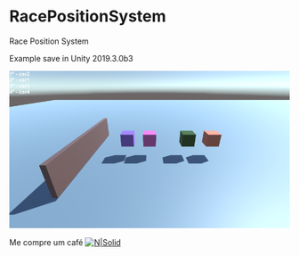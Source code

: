 # RacePositionSystem
Race Position System

Example save in Unity 2019.3.0b3

<img src="/pos.png?v=3&s=200" title="" alt="">

Me compre um café
[![N|Solid](https://raw.githubusercontent.com/guimaraf/guimaraf.github.io/master/img/paypal.png)](https://www.paypal.com/cgi-bin/webscr?cmd=_s-xclick&hosted_button_id=T6D35D68JGL8E&source=url)
